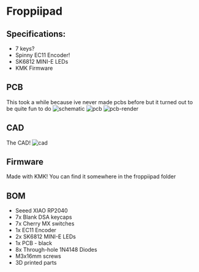 # Froppiipad

## Specifications:
- 7 keys? 
- Spinny EC11 Encoder!
- SK6812 MINI-E LEDs
- KMK Firmware

## PCB
This took a while because ive never made pcbs before but it turned out to be quite fun to do
![schematic](https://cdn.hack.pet/slackcdn/716a40262c6d875acb9f50b3eeaeb520.jpg)
![pcb](https://cdn.hack.pet/slackcdn/70a6f9aa96fa064bab21b8c2ae2ffafd.jpg)
![pcb-render](https://cdn.hackclubber.dev/slackcdn/1b84480f70a50b8a63a31a91773dce8b.jpg)

## CAD
The CAD!
![cad](https://cdn.hack.pet/slackcdn/055138575e1939f95037d4dc502938e6.jpg)

## Firmware
Made with KMK! You can find it somewhere in the froppiipad folder

## BOM
- Seeed XIAO RP2040
- 7x Blank DSA keycaps
- 7x Cherry MX switches
- 1x EC11 Encoder
- 2x SK6812 MINI-E LEDs
- 1x PCB - black
- 8x Through-hole 1N4148 Diodes
- M3x16mm screws
- 3D printed parts
